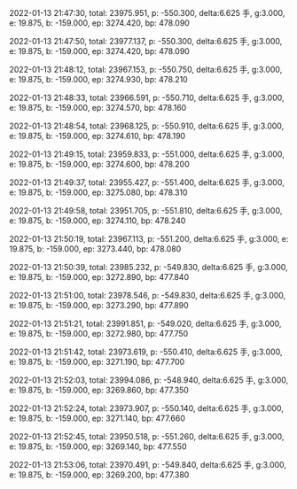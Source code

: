 2022-01-13 21:47:30, total: 23975.951, p: -550.300, delta:6.625 手, g:3.000, e: 19.875, b: -159.000, ep: 3274.420, bp: 478.090

2022-01-13 21:47:50, total: 23977.137, p: -550.300, delta:6.625 手, g:3.000, e: 19.875, b: -159.000, ep: 3274.420, bp: 478.090

2022-01-13 21:48:12, total: 23967.153, p: -550.750, delta:6.625 手, g:3.000, e: 19.875, b: -159.000, ep: 3274.930, bp: 478.210

2022-01-13 21:48:33, total: 23966.591, p: -550.710, delta:6.625 手, g:3.000, e: 19.875, b: -159.000, ep: 3274.570, bp: 478.160

2022-01-13 21:48:54, total: 23968.125, p: -550.910, delta:6.625 手, g:3.000, e: 19.875, b: -159.000, ep: 3274.610, bp: 478.190

2022-01-13 21:49:15, total: 23959.833, p: -551.000, delta:6.625 手, g:3.000, e: 19.875, b: -159.000, ep: 3274.600, bp: 478.200

2022-01-13 21:49:37, total: 23955.427, p: -551.400, delta:6.625 手, g:3.000, e: 19.875, b: -159.000, ep: 3275.080, bp: 478.310

2022-01-13 21:49:58, total: 23951.705, p: -551.810, delta:6.625 手, g:3.000, e: 19.875, b: -159.000, ep: 3274.110, bp: 478.240

2022-01-13 21:50:19, total: 23967.113, p: -551.200, delta:6.625 手, g:3.000, e: 19.875, b: -159.000, ep: 3273.440, bp: 478.080

2022-01-13 21:50:39, total: 23985.232, p: -549.830, delta:6.625 手, g:3.000, e: 19.875, b: -159.000, ep: 3272.890, bp: 477.840

2022-01-13 21:51:00, total: 23978.546, p: -549.830, delta:6.625 手, g:3.000, e: 19.875, b: -159.000, ep: 3273.290, bp: 477.890

2022-01-13 21:51:21, total: 23991.851, p: -549.020, delta:6.625 手, g:3.000, e: 19.875, b: -159.000, ep: 3272.980, bp: 477.750

2022-01-13 21:51:42, total: 23973.619, p: -550.410, delta:6.625 手, g:3.000, e: 19.875, b: -159.000, ep: 3271.190, bp: 477.700

2022-01-13 21:52:03, total: 23994.086, p: -548.940, delta:6.625 手, g:3.000, e: 19.875, b: -159.000, ep: 3269.860, bp: 477.350

2022-01-13 21:52:24, total: 23973.907, p: -550.140, delta:6.625 手, g:3.000, e: 19.875, b: -159.000, ep: 3271.140, bp: 477.660

2022-01-13 21:52:45, total: 23950.518, p: -551.260, delta:6.625 手, g:3.000, e: 19.875, b: -159.000, ep: 3269.140, bp: 477.550

2022-01-13 21:53:06, total: 23970.491, p: -549.840, delta:6.625 手, g:3.000, e: 19.875, b: -159.000, ep: 3269.200, bp: 477.380